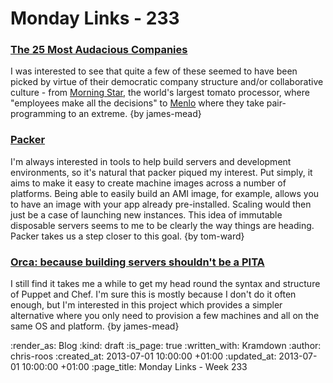 Monday Links - 233
============

### [The 25 Most Audacious Companies](http://www.inc.com/audacious-companies)

I was interested to see that quite a few of these seemed to have been picked by virtue of their democratic company structure and/or collaborative culture - from [Morning Star](http://www.inc.com/audacious-companies/leigh-buchanan/morning-star.html), the world's largest tomato processor, where "employees make all the decisions" to [Menlo](http://www.inc.com/audacious-companies/leigh-buchanan/menlo-innovations.html) where they take pair-programming to an extreme. {by james-mead}

### [Packer](http://www.packer.io/)

I'm always interested in tools to help build servers and development environments, so it's natural that packer piqued my interest.  Put simply, it aims to make it easy to create machine images across a number of platforms.  Being able to easily build an AMI image, for example, allows you to have an image with your app already pre-installed.  Scaling would then just be a case of launching new instances.  This idea of immutable disposable servers seems to me to be clearly the way things are heading.  Packer takes us a step closer to this goal. {by tom-ward}

### [Orca: because building servers shouldn't be a PITA](https://github.com/andykent/orca)

I still find it takes me a while to get my head round the syntax and structure of Puppet and Chef. I'm sure this is mostly because I don't do it often enough, but I'm interested in this project which provides a simpler alternative where you only need to provision a few machines and all on the same OS and platform. {by james-mead}


:render_as: Blog
:kind: draft
:is_page: true
:written_with: Kramdown
:author: chris-roos
:created_at: 2013-07-01 10:00:00 +01:00
:updated_at: 2013-07-01 10:00:00 +01:00
:page_title: Monday Links - Week 233
